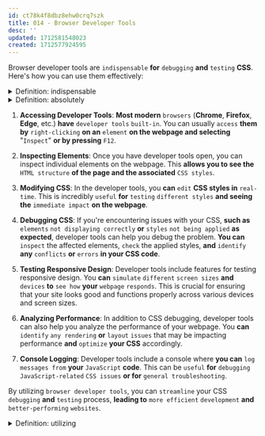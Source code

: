 ```yaml
---
id: ct78k4f8dbz8ehw0crq7szk
title: 014 - Browser Developer Tools
desc: ''
updated: 1712581548023
created: 1712577924595
---
```


Browser developer tools are `indispensable` **for** `debugging` **and** `testing` **CSS**. Here's how you can use them effectively:



<!-- start of 'indispensable' section -->
<details>
    <summary>Definition: indispensable</summary>

#
"Indispensable" **describes** `something` **that is** `absolutely necessary` **or** `essential`, `something` **that** `cannot be done` `without`.

---
</details>
<!-- end of 'indispensable' section -->



<!-- start of 'absolutely' section -->
<details>
    <summary>Definition: absolutely</summary>

#
"Absolutely" **means** `completely` **or** `totally`.

---
</details>
<!-- end of 'absolutely' section -->



1. **Accessing Developer Tools**: **Most modern** `browsers` (**Chrome**, **Firefox**, **Edge**, etc.) **have** `developer tools` `built-in`. You can usually `access` **them by** `right-clicking` **on an** `element` **on the webpage and selecting** "`Inspect`" **or by pressing** `F12`.

2. **Inspecting Elements**: Once you have developer tools open, you can inspect individual elements on the webpage. This **allows you to see the** `HTML structure` **of the page and the associated** `CSS styles`.

3. **Modifying CSS**: In the developer tools, you **can** `edit` **CSS styles in** `real-time`. This is incredibly `useful` **for** `testing` `different styles` **and seeing the** `immediate impact` **on the webpage**.

4. **Debugging CSS**: If you're encountering issues with your CSS, **such as** `elements` `not displaying correctly` **or** `styles` `not being applied` **as expected**, developer tools can help you debug the problem. **You can** `inspect` the affected elements, `check` the applied styles, **and** `identify` **any** `conflicts` **or** `errors` **in your CSS code**.

5. **Testing Responsive Design**: Developer tools include features for testing responsive design. You **can** `simulate` `different` `screen sizes` **and** `devices` **to** `see how` **your** `webpage`  `responds`. This is crucial for ensuring that your site looks good and functions properly across various devices and screen sizes.

6. **Analyzing Performance**: In addition to CSS debugging, developer tools can also help you analyze the performance of your webpage. You **can** `identify` `any rendering` **or** `layout` `issues` that may be impacting performance **and** `optimize` **your CSS** accordingly.

7. **Console Logging**: Developer tools include a console where **you can** `log` `messages from` **your** `JavaScript` **code**. This can be `useful` **for** `debugging` `JavaScript-related` `CSS issues` **or for** `general troubleshooting`.

By utilizing `browser developer tools`, you can `streamline` your CSS `debugging` **and** `testing` process, **leading to** `more efficient` `development` **and** `better-performing` `websites`.



<!-- start of 'utilizing' section -->
<details>
    <summary>Definition: utilizing</summary>

#
"Utilizing" **means** `making` `practical` **or** `effective use` **of** `something`, **typically a** `resource` **or a** `tool`, **in order to** `accomplish` **a** `task` **or** `achieve` **a** `goal`.

---
</details>
<!-- end of 'utilizing' section -->